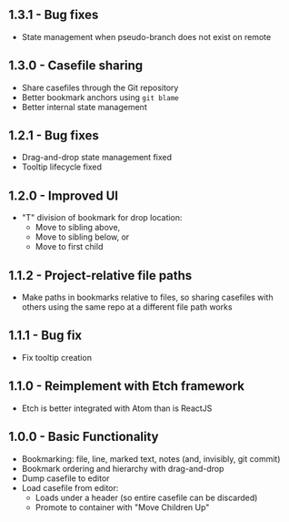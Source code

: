 ## 1.3.1 - Bug fixes
* State management when pseudo-branch does not exist on remote

## 1.3.0 - Casefile sharing
* Share casefiles through the Git repository
* Better bookmark anchors using `git blame`
* Better internal state management

## 1.2.1 - Bug fixes
* Drag-and-drop state management fixed
* Tooltip lifecycle fixed

## 1.2.0 - Improved UI
* "T" division of bookmark for drop location:
  * Move to sibling above,
  * Move to sibling below, or
  * Move to first child

## 1.1.2 - Project-relative file paths
* Make paths in bookmarks relative to files, so sharing casefiles with others
  using the same repo at a different file path works

## 1.1.1 - Bug fix
* Fix tooltip creation

## 1.1.0 - Reimplement with Etch framework
* Etch is better integrated with Atom than is ReactJS

## 1.0.0 - Basic Functionality
* Bookmarking: file, line, marked text, notes (and, invisibly, git commit)
* Bookmark ordering and hierarchy with drag-and-drop
* Dump casefile to editor
* Load casefile from editor:
  * Loads under a header (so entire casefile can be discarded)
  * Promote to container with "Move Children Up"
